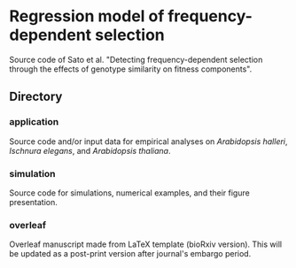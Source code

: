 # Regression model of frequency-dependent selection  
Source code of Sato et al. "Detecting frequency-dependent selection through the effects of genotype similarity on fitness components".  

## Directory

### application  
Source code and/or input data for empirical analyses on *Arabidopsis halleri*, *Ischnura elegans*, and *Arabidopsis thaliana*.  

### simulation  
Source code for simulations, numerical examples, and their figure presentation.  

### overleaf
Overleaf manuscript made from LaTeX template (bioRxiv version). This will be updated as a post-print version after journal's embargo period.  
